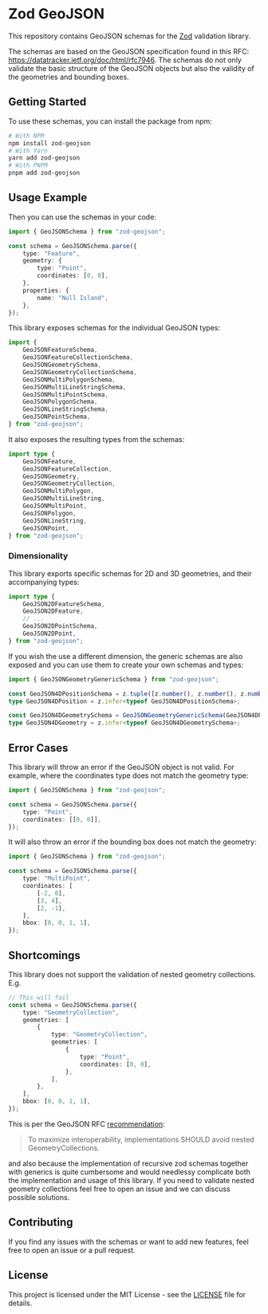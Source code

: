 # Zod GeoJSON

This repository contains GeoJSON schemas for the [Zod](https://github.com/colinhacks/zod) validation library.

The schemas are based on the GeoJSON specification found in this RFC: https://datatracker.ietf.org/doc/html/rfc7946. The
schemas do not only validate the basic structure of the GeoJSON objects but also the validity of the geometries and
bounding boxes.

## Getting Started

To use these schemas, you can install the package from npm:

```bash
# With NPM
npm install zod-geojson
# With Yarn
yarn add zod-geojson
# With PNPM
pnpm add zod-geojson
```

## Usage Example

Then you can use the schemas in your code:

```typescript
import { GeoJSONSchema } from "zod-geojson";

const schema = GeoJSONSchema.parse({
    type: "Feature",
    geometry: {
        type: "Point",
        coordinates: [0, 0],
    },
    properties: {
        name: "Null Island",
    },
});
```

This library exposes schemas for the individual GeoJSON types:

```typescript
import {
    GeoJSONFeatureSchema,
    GeoJSONFeatureCollectionSchema,
    GeoJSONGeometrySchema,
    GeoJSONGeometryCollectionSchema,
    GeoJSONMultiPolygonSchema,
    GeoJSONMultiLineStringSchema,
    GeoJSONMultiPointSchema,
    GeoJSONPolygonSchema,
    GeoJSONLineStringSchema,
    GeoJSONPointSchema,
} from "zod-geojson";
```

It also exposes the resulting types from the schemas:

```typescript
import type {
    GeoJSONFeature,
    GeoJSONFeatureCollection,
    GeoJSONGeometry,
    GeoJSONGeometryCollection,
    GeoJSONMultiPolygon,
    GeoJSONMultiLineString,
    GeoJSONMultiPoint,
    GeoJSONPolygon,
    GeoJSONLineString,
    GeoJSONPoint,
} from "zod-geojson";
```

### Dimensionality

This library exports specific schemas for 2D and 3D geometries, and their accompanying types:

```typescript
import type {
    GeoJSON2DFeatureSchema,
    GeoJSON2DFeature,
    // ...
    GeoJSON2DPointSchema,
    GeoJSON2DPoint,
} from "zod-geojson";
```

If you wish the use a different dimension, the generic schemas are also exposed and you can
use them to create your own schemas and types:

```typescript
import { GeoJSONGeometryGenericSchema } from "zod-geojson";

const GeoJSON4DPositionSchema = z.tuple([z.number(), z.number(), z.number(), z.number()]);
type GeoJSON4DPosition = z.infer<typeof GeoJSON4DPositionSchema>;

const GeoJSON4DGeometrySchema = GeoJSONGeometryGenericSchema(GeoJSON4DPositionSchema);
type GeoJSON4DGeometry = z.infer<typeof GeoJSON4DGeometrySchema>;
```

## Error Cases

This library will throw an error if the GeoJSON object is not valid. For example, where the coordinates type does
not match the geometry type:

```typescript
import { GeoJSONSchema } from "zod-geojson";

const schema = GeoJSONSchema.parse({
    type: "Point",
    coordinates: [[0, 0]],
});
```

It will also throw an error if the bounding box does not match the geometry:

```typescript
import { GeoJSONSchema } from "zod-geojson";

const schema = GeoJSONSchema.parse({
    type: "MultiPoint",
    coordinates: [
        [-2, 0],
        [3, 4],
        [2, -1],
    ],
    bbox: [0, 0, 1, 1],
});
```

## Shortcomings

This library does not support the validation of nested geometry collections. E.g.

```typescript
// This will fail
const schema = GeoJSONSchema.parse({
    type: "GeometryCollection",
    geometries: [
        {
            type: "GeometryCollection",
            geometries: [
                {
                    type: "Point",
                    coordinates: [0, 0],
                },
            ],
        },
    ],
    bbox: [0, 0, 1, 1],
});
```

This is per the GeoJSON RFC [recommendation](https://datatracker.ietf.org/doc/html/rfc7946#section-3.1.8):

> To maximize interoperability, implementations SHOULD avoid nested GeometryCollections.

and also because the implementation of recursive zod schemas together with generics is quite cumbersome and would
needlessy complicate both the implementation and usage of this library. If you need to validate nested geometry
collections feel free to open an issue and we can discuss possible solutions.

## Contributing

If you find any issues with the schemas or want to add new features, feel free to open an issue or a pull request.

## License

This project is licensed under the MIT License - see the [LICENSE](LICENSE) file for details.
